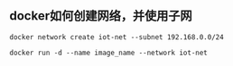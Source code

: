## docker如何创建网络，并使用子网



```shell
docker network create iot-net --subnet 192.168.0.0/24

docker run -d --name image_name --network iot-net
```

